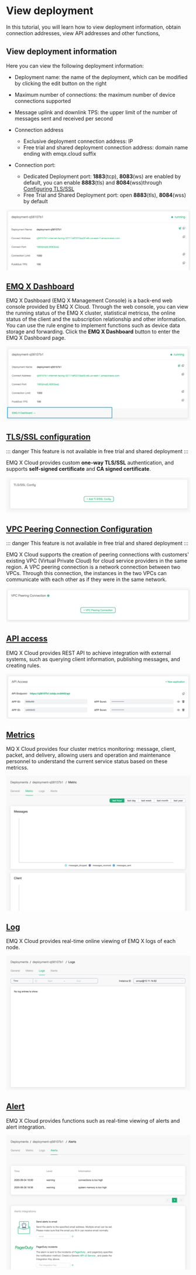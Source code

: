 # View deployment

In this tutorial, you will learn how to view deployment information, obtain connection addresses, view API addresses and other functions,



## View deployment information

Here you can view the following deployment information:

* Deployment name: the name of the deployment, which can be modified by clicking the edit button on the right
* Maximum number of connections: the maximum number of device connections supported
* Message uplink and downlink TPS: the upper limit of the number of messages sent and received per second
* Connection address
  * Exclusive deployment connection address: IP
  * Free trial and shared deployment connection address: domain name ending with emqx.cloud suffix
* Connection port:

  * Dedicated Deployment port: **1883**(tcp), **8083**(ws) are enabled by default, you can enable **8883**(tls) and  **8084**(wss)through [Configuring TLS/SSL](./tls_ssl.md) 
  * Free Trial and Shared Deployment port: open **8883**(tls), **8084**(wss) by default 

![base_info](./_assets/base_info.png)



## [EMQ X Dashboard](./dashboard/introduction.md)
EMQ X Dashboard (EMQ X Management Console) is a back-end web console provided by EMQ X Cloud. Through the web console, you can view the running status of the EMQ X cluster, statistical metricss, the online status of the client and the subscription relationship and other information. You can use the rule engine to implement functions such as device data storage and forwarding. Click the **EMQ X Dashboard** button to enter the EMQ X Dashboard page.

![base_info](./_assets/emqx_dashboard.png)



## [TLS/SSL configuration](./tls_ssl.md) 

::: danger
This feature is not available in free trial and shared deployment
:::

EMQ X Cloud provides custom **one-way TLS/SSL** authentication, and supports **self-signed certificate** and **CA signed certificate**.

![base_info](./_assets/tls_info.png)



## [VPC Peering Connection Configuration](./vpc_peering.md)

::: danger
This feature is not available in free trial and shared deployment
:::

EMQ X Cloud supports the creation of peering connections with customers' existing VPC (Virtual Private Cloud) for cloud service providers in the same region. A VPC peering connection is a network connection between two VPCs. Through this connection, the instances in the two VPCs can communicate with each other as if they were in the same network.

![base_info](./_assets/vpc_peering_info.png)



## [API access](../api.md)

EMQ X Cloud provides REST API to achieve integration with external systems, such as querying client information, publishing messages, and creating rules.

![base_info](./_assets/api_info.png)



##  [Metrics](./metrics.md)

MQ X Cloud provides four cluster metrics monitoring: message, client, packet, and delivery, allowing users and operation and maintenance personnel to understand the current service status based on these metricss.

![base_info](./_assets/metrics_info.png)



## [Log](./logs.md)

EMQ X Cloud provides real-time online viewing of EMQ X logs of each node.

![base_info](./_assets/logs_info.png)



## [Alert](./alerts.md)

EMQ X Cloud provides functions such as real-time viewing of alerts and alert integration.

![base_info](./_assets/alerts_info.png)